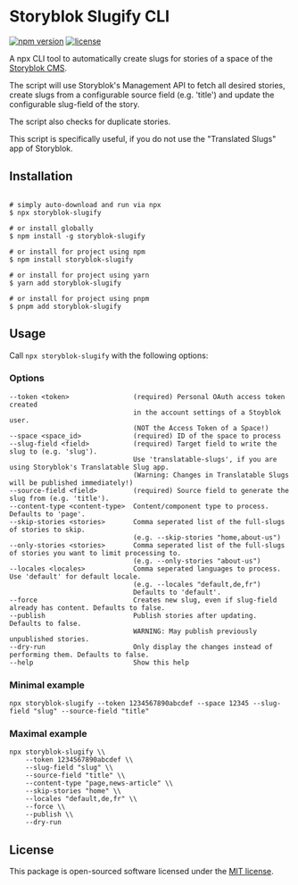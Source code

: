 # Storyblok Slugify CLI

[![npm version](https://img.shields.io/npm/v/storyblok-slugify.svg)](https://www.npmjs.com/package/storyblok-slugify)
[![license](https://img.shields.io/github/license/webflorist/storyblok-slugify)](https://github.com/webflorist/storyblok-slugify/blob/main/LICENSE)

A npx CLI tool to automatically create slugs for stories of a space of the [Storyblok CMS](https://www.storyblok.com).

The script will use Storyblok's Management API to fetch all desired stories, create slugs from a configurable source field (e.g. 'title') and update the configurable slug-field of the story.

The script also checks for duplicate stories.

This script is specifically useful, if you do not use the "Translated Slugs" app of Storyblok.

## Installation

```shell

# simply auto-download and run via npx
$ npx storyblok-slugify

# or install globally
$ npm install -g storyblok-slugify

# or install for project using npm
$ npm install storyblok-slugify

# or install for project using yarn
$ yarn add storyblok-slugify

# or install for project using pnpm
$ pnpm add storyblok-slugify
```

## Usage

Call `npx storyblok-slugify` with the following options:

### Options

```text
--token <token>                (required) Personal OAuth access token created
                               in the account settings of a Stoyblok user.
                               (NOT the Access Token of a Space!)
--space <space_id>             (required) ID of the space to process
--slug-field <field>           (required) Target field to write the slug to (e.g. 'slug').
                               Use 'translatable-slugs', if you are using Storyblok's Translatable Slug app.
                               (Warning: Changes in Translatable Slugs will be published immediately!)
--source-field <field>         (required) Source field to generate the slug from (e.g. 'title').
--content-type <content-type>  Content/component type to process. Defaults to 'page'.
--skip-stories <stories>       Comma seperated list of the full-slugs of stories to skip.
                               (e.g. --skip-stories "home,about-us")
--only-stories <stories>       Comma seperated list of the full-slugs of stories you want to limit processing to.
                               (e.g. --only-stories "about-us")
--locales <locales>            Comma seperated languages to process. Use 'default' for default locale.
                               (e.g. --locales "default,de,fr")
                               Defaults to 'default'.
--force                        Creates new slug, even if slug-field already has content. Defaults to false.
--publish                      Publish stories after updating. Defaults to false.
                               WARNING: May publish previously unpublished stories.
--dry-run                      Only display the changes instead of performing them. Defaults to false.
--help                         Show this help
```

### Minimal example

```shell
npx storyblok-slugify --token 1234567890abcdef --space 12345 --slug-field "slug" --source-field "title"
```

### Maximal example

```shell
npx storyblok-slugify \\
    --token 1234567890abcdef \\
    --slug-field "slug" \\
    --source-field "title" \\
    --content-type "page,news-article" \\
    --skip-stories "home" \\
    --locales "default,de,fr" \\
    --force \\
    --publish \\
    --dry-run
```

## License

This package is open-sourced software licensed under the [MIT license](https://github.com/webflorist/storyblok-slugify/blob/main/LICENSE.).
